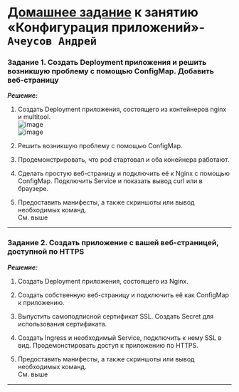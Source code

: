# [Домашнее задание](https://github.com/netology-code/kuber-homeworks/blob/main/2.3/2.3.md) к занятию «Конфигурация приложений»- `Ачеусов Андрей`


### Задание 1. Создать Deployment приложения и решить возникшую проблему с помощью ConfigMap. Добавить веб-страницу  

***Решение:***  

1. Создать Deployment приложения, состоящего из контейнеров nginx и multitool.  
![image](https://github.com/user-attachments/assets/d5741de3-7107-4cd6-81c7-2eaeac32b80f)  
![image](https://github.com/user-attachments/assets/c0945a29-407b-4b58-bbff-0ff7e4d3dcdb)  

2. Решить возникшую проблему с помощью ConfigMap.  


3. Продемонстрировать, что pod стартовал и оба конейнера работают.  


4. Сделать простую веб-страницу и подключить её к Nginx с помощью ConfigMap. Подключить Service и показать вывод curl или в браузере.  


5. Предоставить манифесты, а также скриншоты или вывод необходимых команд.  
См. выше   

---


### Задание 2. Создать приложение с вашей веб-страницей, доступной по HTTPS  

***Решение:***  

1. Создать Deployment приложения, состоящего из Nginx.  


2. Создать собственную веб-страницу и подключить её как ConfigMap к приложению.  


3. Выпустить самоподписной сертификат SSL. Создать Secret для использования сертификата.  


4. Создать Ingress и необходимый Service, подключить к нему SSL в вид. Продемонстировать доступ к приложению по HTTPS.  


5. Предоставить манифесты, а также скриншоты или вывод необходимых команд.  
См. выше   

---
